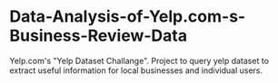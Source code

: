 # Data-Analysis-of-Yelp.com-s-Business-Review-Data
Yelp.com's "Yelp Dataset Challange". Project to query yelp dataset to extract useful information for local businesses and individual users.
